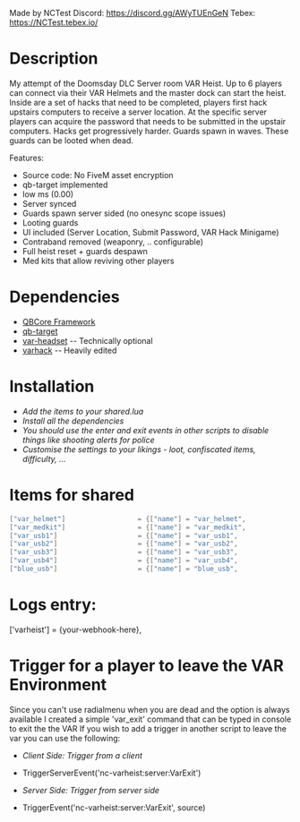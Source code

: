 Made by NCTest
Discord: https://discord.gg/AWyTUEnGeN
Tebex: https://NCTest.tebex.io/

# Description
My attempt of the Doomsday DLC Server room VAR Heist. Up to 6 players can connect via their VAR Helmets and the master dock can start the heist.
Inside are a set of hacks that need to be completed, players first hack upstairs computers to receive a server location. At the specific server players can acquire the password that needs to be submitted in the upstair computers. Hacks get progressively harder. Guards spawn in waves. These guards can be looted when dead.

Features:
- Source code: No FiveM asset encryption
- qb-target implemented
- low ms (0.00)
- Server synced
- Guards spawn server sided (no onesync scope issues)
- Looting guards
- UI included (Server Location, Submit Password, VAR Hack Minigame)
- Contraband removed (weaponry, .. configurable)
- Full heist reset + guards despawn
- Med kits that allow reviving other players

# Dependencies
* [QBCore Framework](https://github.com/qbcore-framework)
* [qb-target](https://github.com/BerkieBb/qb-target)
* [var-headset](https://www.gta5-mods.com/player/oculus-rift-cv1-eup) -- Technically optional
* [varhack](https://github.com/JoeSzymkowiczFiveM/varhack) -- Heavily edited

# Installation
* *Add the items to your shared.lua*
* *Install all the dependencies*
* *You should use the enter and exit events in other scripts to disable things like shooting alerts for police*
* *Customise the settings to your likings - loot, confiscated items, difficulty, ...*

# Items for shared
```lua
["var_helmet"] 			 		= {["name"] = "var_helmet", 					["label"] = "VAR Helmet", 				["weight"] = 1000, 		["type"] = "item", 		["image"] = "var_helmet.png", 			["unique"] = true, 		["useable"] = true, 	["shouldClose"] = true,    ["combinable"] = nil,   ["description"] = "VAR Helmet"},
["var_medkit"] 			 		= {["name"] = "var_medkit", 					["label"] = "CPR Medical Kit", 			["weight"] = 1000, 		["type"] = "item", 		["image"] = "firstaid.png", 			["unique"] = false, 	["useable"] = true, 	["shouldClose"] = true,    ["combinable"] = nil,   ["description"] = "VAR CPR Kit"},
["var_usb1"] 			 		= {["name"] = "var_usb1", 						["label"] = "Master Key (25%)", 		["weight"] = 1000, 		["type"] = "item", 		["image"] = "var_usb.png", 				["unique"] = true, 		["useable"] = true, 	["shouldClose"] = true,    ["combinable"] = nil,   ["description"] = "Combine multiple USBs to create a master encryption key."},
["var_usb2"] 			 		= {["name"] = "var_usb2", 						["label"] = "Master Key (25%)", 		["weight"] = 1000, 		["type"] = "item", 		["image"] = "var_usb.png", 				["unique"] = true, 		["useable"] = true, 	["shouldClose"] = true,    ["combinable"] = nil,   ["description"] = "Combine multiple USBs to create a master encryption key."},
["var_usb3"] 			 		= {["name"] = "var_usb3", 						["label"] = "Master Key (25%)", 		["weight"] = 1000, 		["type"] = "item", 		["image"] = "var_usb.png", 				["unique"] = true, 		["useable"] = true, 	["shouldClose"] = true,    ["combinable"] = nil,   ["description"] = "Combine multiple USBs to create a master encryption key."},
["var_usb4"] 			 		= {["name"] = "var_usb4", 						["label"] = "Master Key (25%)", 		["weight"] = 1000, 		["type"] = "item", 		["image"] = "var_usb.png", 				["unique"] = true, 		["useable"] = true, 	["shouldClose"] = true,    ["combinable"] = nil,   ["description"] = "Combine multiple USBs to create a master encryption key."},
["blue_usb"] 			 		= {["name"] = "blue_usb", 						["label"] = "Master Key (100%)", 		["weight"] = 1000, 		["type"] = "item", 		["image"] = "var_usb.png", 				["unique"] = true, 		["useable"] = true, 	["shouldClose"] = true,    ["combinable"] = nil,   ["description"] = "Master Key to access encrypted data."},
```

# Logs entry:
['varheist'] = {your-webhook-here},

# Trigger for a player to leave the VAR Environment
Since you can't use radialmenu when you are dead and the option is always available I created a simple 'var_exit' command that can be typed in console to exit the the VAR
If you wish to add a trigger in another script to leave the var you can use the following:

* *Client Side: Trigger from a client*
- TriggerServerEvent('nc-varheist:server:VarExit')

* *Server Side: Trigger from server side*
- TriggerEvent('nc-varheist:server:VarExit', source)